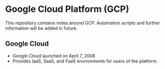 # Google Cloud Platform (GCP)

This repository contains notes around GCP. Automation scripts and further information will be added in future.

## Google Cloud

- Google Cloud launched on April 7, 2008
- Provides IaaS, SaaS, and FaaS environments for users of the platform.